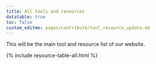 ```yaml
---
title: All tools and resources
datatable: true
toc: false
custom_editme: pages/contribute/tool_resource_update.md
---
```


This will be the main tool and resource list of our website.

{% include resource-table-all.html %}
